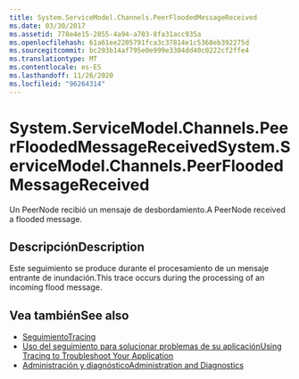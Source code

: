 ```yaml
---
title: System.ServiceModel.Channels.PeerFloodedMessageReceived
ms.date: 03/30/2017
ms.assetid: 778e4e15-2855-4a94-a703-8fa31acc935a
ms.openlocfilehash: 61a61ee2205791fca3c37814e1c5368eb392275d
ms.sourcegitcommit: bc293b14af795e0e999e3304dd40c0222cf2ffe4
ms.translationtype: MT
ms.contentlocale: es-ES
ms.lasthandoff: 11/26/2020
ms.locfileid: "96264314"
---
```

# <a name="systemservicemodelchannelspeerfloodedmessagereceived"></a><span data-ttu-id="1311c-102">System.ServiceModel.Channels.PeerFloodedMessageReceived</span><span class="sxs-lookup"><span data-stu-id="1311c-102">System.ServiceModel.Channels.PeerFloodedMessageReceived</span></span>

<span data-ttu-id="1311c-103">Un PeerNode recibió un mensaje de desbordamiento.</span><span class="sxs-lookup"><span data-stu-id="1311c-103">A PeerNode received a flooded message.</span></span>  
  
## <a name="description"></a><span data-ttu-id="1311c-104">Descripción</span><span class="sxs-lookup"><span data-stu-id="1311c-104">Description</span></span>  

 <span data-ttu-id="1311c-105">Este seguimiento se produce durante el procesamiento de un mensaje entrante de inundación.</span><span class="sxs-lookup"><span data-stu-id="1311c-105">This trace occurs during the processing of an incoming flood message.</span></span>  
  
## <a name="see-also"></a><span data-ttu-id="1311c-106">Vea también</span><span class="sxs-lookup"><span data-stu-id="1311c-106">See also</span></span>

- [<span data-ttu-id="1311c-107">Seguimiento</span><span class="sxs-lookup"><span data-stu-id="1311c-107">Tracing</span></span>](index.md)
- [<span data-ttu-id="1311c-108">Uso del seguimiento para solucionar problemas de su aplicación</span><span class="sxs-lookup"><span data-stu-id="1311c-108">Using Tracing to Troubleshoot Your Application</span></span>](using-tracing-to-troubleshoot-your-application.md)
- [<span data-ttu-id="1311c-109">Administración y diagnóstico</span><span class="sxs-lookup"><span data-stu-id="1311c-109">Administration and Diagnostics</span></span>](../index.md)
